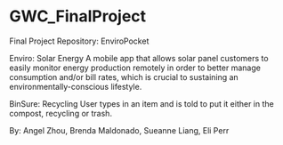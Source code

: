 # GWC_FinalProject
Final Project Repository: EnviroPocket

Enviro: Solar Energy
A mobile app that allows solar panel customers to easily monitor energy production remotely in order to better manage consumption and/or bill rates, which is crucial to sustaining an environmentally-conscious lifestyle.

BinSure: Recycling
User types in an item and is told to put it either in the compost, recycling or trash.

By: Angel Zhou, Brenda Maldonado, Sueanne Liang, Eli Perr
